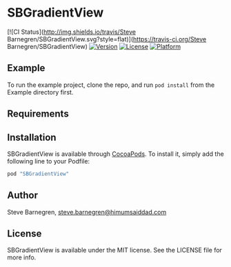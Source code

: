 # SBGradientView

[![CI Status](http://img.shields.io/travis/Steve Barnegren/SBGradientView.svg?style=flat)](https://travis-ci.org/Steve Barnegren/SBGradientView)
[![Version](https://img.shields.io/cocoapods/v/SBGradientView.svg?style=flat)](http://cocoapods.org/pods/SBGradientView)
[![License](https://img.shields.io/cocoapods/l/SBGradientView.svg?style=flat)](http://cocoapods.org/pods/SBGradientView)
[![Platform](https://img.shields.io/cocoapods/p/SBGradientView.svg?style=flat)](http://cocoapods.org/pods/SBGradientView)

## Example

To run the example project, clone the repo, and run `pod install` from the Example directory first.

## Requirements

## Installation

SBGradientView is available through [CocoaPods](http://cocoapods.org). To install
it, simply add the following line to your Podfile:

```ruby
pod "SBGradientView"
```

## Author

Steve Barnegren, steve.barnegren@himumsaiddad.com

## License

SBGradientView is available under the MIT license. See the LICENSE file for more info.

